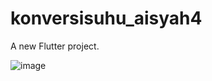 # konversisuhu_aisyah4

A new Flutter project.

![image](https://user-images.githubusercontent.com/89905647/158205027-f1bd646a-3d92-4507-8473-28209706e3a3.png)
